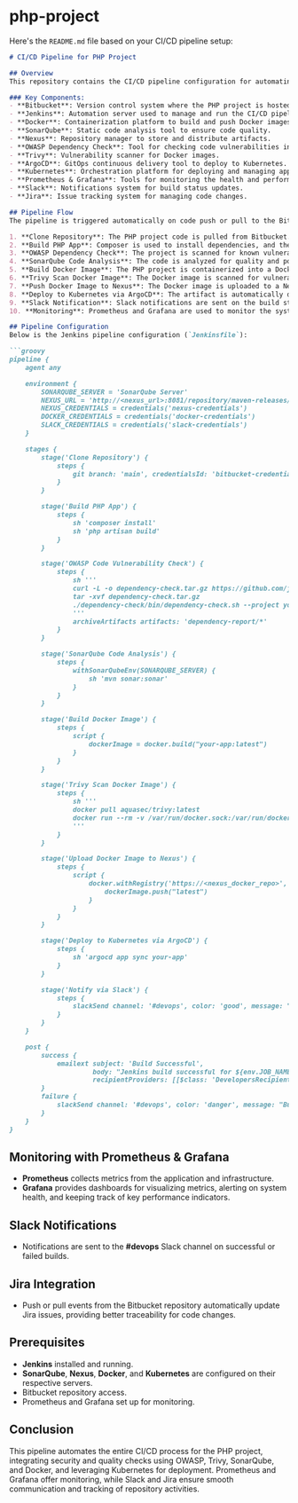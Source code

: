 # php-project
Here's the `README.md` file based on your CI/CD pipeline setup:

```markdown
# CI/CD Pipeline for PHP Project

## Overview
This repository contains the CI/CD pipeline configuration for automating the build, security checks, and deployment of a PHP project using tools such as Jenkins, Bitbucket, SonarQube, Nexus, Docker, OWASP, Trivy, ArgoCD, Kubernetes, and Prometheus & Grafana for monitoring. Additionally, Slack is configured for notifications, and Jira is integrated for tracking repository push/pull changes.

### Key Components:
- **Bitbucket**: Version control system where the PHP project is hosted.
- **Jenkins**: Automation server used to manage and run the CI/CD pipeline.
- **Docker**: Containerization platform to build and push Docker images.
- **SonarQube**: Static code analysis tool to ensure code quality.
- **Nexus**: Repository manager to store and distribute artifacts.
- **OWASP Dependency Check**: Tool for checking code vulnerabilities in project dependencies.
- **Trivy**: Vulnerability scanner for Docker images.
- **ArgoCD**: GitOps continuous delivery tool to deploy to Kubernetes.
- **Kubernetes**: Orchestration platform for deploying and managing applications.
- **Prometheus & Grafana**: Tools for monitoring the health and performance of the system.
- **Slack**: Notifications system for build status updates.
- **Jira**: Issue tracking system for managing code changes.

## Pipeline Flow
The pipeline is triggered automatically on code push or pull to the Bitbucket repository and follows these steps:

1. **Clone Repository**: The PHP project code is pulled from Bitbucket.
2. **Build PHP App**: Composer is used to install dependencies, and the PHP application is built.
3. **OWASP Dependency Check**: The project is scanned for known vulnerabilities in its dependencies.
4. **SonarQube Code Analysis**: The code is analyzed for quality and potential bugs using SonarQube.
5. **Build Docker Image**: The PHP project is containerized into a Docker image.
6. **Trivy Scan Docker Image**: The Docker image is scanned for vulnerabilities before pushing.
7. **Push Docker Image to Nexus**: The Docker image is uploaded to a Nexus repository.
8. **Deploy to Kubernetes via ArgoCD**: The artifact is automatically deployed to Kubernetes using ArgoCD.
9. **Slack Notification**: Slack notifications are sent on the build status, including both success and failure cases.
10. **Monitoring**: Prometheus and Grafana are used to monitor the system health.

## Pipeline Configuration
Below is the Jenkins pipeline configuration (`Jenkinsfile`):

```groovy
pipeline {
    agent any

    environment {
        SONARQUBE_SERVER = 'SonarQube Server'
        NEXUS_URL = 'http://<nexus_url>:8081/repository/maven-releases/'
        NEXUS_CREDENTIALS = credentials('nexus-credentials')
        DOCKER_CREDENTIALS = credentials('docker-credentials')
        SLACK_CREDENTIALS = credentials('slack-credentials')
    }

    stages {
        stage('Clone Repository') {
            steps {
                git branch: 'main', credentialsId: 'bitbucket-credentials', url: 'https://bitbucket.org/<repo>.git'
            }
        }

        stage('Build PHP App') {
            steps {
                sh 'composer install'
                sh 'php artisan build'
            }
        }

        stage('OWASP Code Vulnerability Check') {
            steps {
                sh '''
                curl -L -o dependency-check.tar.gz https://github.com/jeremylong/DependencyCheck/releases/download/v7.1.1/dependency-check-7.1.1-release.tar.gz
                tar -xvf dependency-check.tar.gz
                ./dependency-check/bin/dependency-check.sh --project your-app --scan ./ --format ALL --out ./dependency-report
                '''
                archiveArtifacts artifacts: 'dependency-report/*'
            }
        }

        stage('SonarQube Code Analysis') {
            steps {
                withSonarQubeEnv(SONARQUBE_SERVER) {
                    sh 'mvn sonar:sonar'
                }
            }
        }

        stage('Build Docker Image') {
            steps {
                script {
                    dockerImage = docker.build("your-app:latest")
                }
            }
        }

        stage('Trivy Scan Docker Image') {
            steps {
                sh '''
                docker pull aquasec/trivy:latest
                docker run --rm -v /var/run/docker.sock:/var/run/docker.sock aquasec/trivy:latest image your-app:latest
                '''
            }
        }

        stage('Upload Docker Image to Nexus') {
            steps {
                script {
                    docker.withRegistry('https://<nexus_docker_repo>', DOCKER_CREDENTIALS) {
                        dockerImage.push("latest")
                    }
                }
            }
        }

        stage('Deploy to Kubernetes via ArgoCD') {
            steps {
                sh 'argocd app sync your-app'
            }
        }

        stage('Notify via Slack') {
            steps {
                slackSend channel: '#devops', color: 'good', message: "Build Successful for ${env.BUILD_URL}"
            }
        }
    }

    post {
        success {
            emailext subject: 'Build Successful',
                     body: "Jenkins build successful for ${env.JOB_NAME} at ${env.BUILD_URL}",
                     recipientProviders: [[$class: 'DevelopersRecipientProvider']]
        }
        failure {
            slackSend channel: '#devops', color: 'danger', message: "Build Failed for ${env.BUILD_URL}"
        }
    }
}
```

## Monitoring with Prometheus & Grafana
- **Prometheus** collects metrics from the application and infrastructure.
- **Grafana** provides dashboards for visualizing metrics, alerting on system health, and keeping track of key performance indicators.

## Slack Notifications
- Notifications are sent to the **#devops** Slack channel on successful or failed builds.

## Jira Integration
- Push or pull events from the Bitbucket repository automatically update Jira issues, providing better traceability for code changes.

## Prerequisites
- **Jenkins** installed and running.
- **SonarQube**, **Nexus**, **Docker**, and **Kubernetes** are configured on their respective servers.
- Bitbucket repository access.
- Prometheus and Grafana set up for monitoring.

## Conclusion
This pipeline automates the entire CI/CD process for the PHP project, integrating security and quality checks using OWASP, Trivy, SonarQube, and Docker, and leveraging Kubernetes for deployment. Prometheus and Grafana offer monitoring, while Slack and Jira ensure smooth communication and tracking of repository activities.



